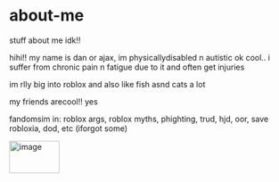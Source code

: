 # about-me
stuff about me idk!!

hihi!! my name is dan or ajax, im physicallydisabled n autistic ok cool.. i suffer from chronic pain n fatigue due to it and often get injuries

im rlly big into roblox and also like fish asnd cats a lot

my friends arecool!! yes

fandomsim in: roblox args, roblox myths, phighting, trud, hjd, oor, save robloxia, dod, etc (iforgot some)

<img width="90" height="58" alt="image" src="https://github.com/user-attachments/assets/709b5553-cf27-443f-b930-9e9e5243eb90" />
